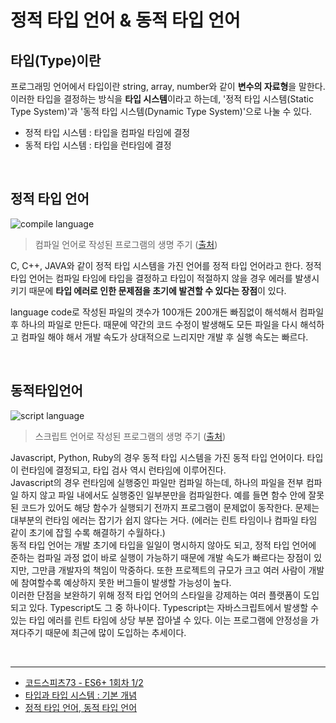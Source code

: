 # 정적 타입 언어 & 동적 타입 언어

## 타입(Type)이란

프로그래밍 언어에서 타입이란 string, array, number와 같이 **변수의 자료형**을 말한다.  
이러한 타입을 결정하는 방식을 **타입 시스템**이라고 하는데, '정적 타입 시스템(Static Type System)'과 '동적 타입 시스템(Dynamic Type System)'으로 나눌 수 있다.

- 정적 타입 시스템 : 타입을 컴파일 타임에 결정
- 동적 타입 시스템 : 타입을 런타임에 결정

<br />

## 정적 타입 언어

![compile language](https://i.postimg.cc/cL9bg7Nd/image.png)

> 컴파일 언어로 작성된 프로그램의 생명 주기 ([출처](https://www.youtube.com/watch?v=kG87PONfqkg&t=938s))

C, C++, JAVA와 같이 정적 타입 시스템을 가진 언어를 정적 타입 언어라고 한다. 정적 타입 언어는 컴파일 타임에 타입을 결정하고 타입이 적절하지 않을 경우 에러를 발생시키기 때문에 **타입 에러로 인한 문제점을 초기에 발견할 수 있다는 장점**이 있다.

language code로 작성된 파일의 갯수가 100개든 200개든 빠짐없이 해석해서 컴파일 후 하나의 파일로 만든다. 때문에 약간의 코드 수정이 발생해도 모든 파일을 다시 해석하고 컴파일 해야 해서 개발 속도가 상대적으로 느리지만 개발 후 실행 속도는 빠르다.

<br />

## 동적타입언어

![script language](https://i.postimg.cc/9F1xKP0y/image.png)

> 스크립트 언어로 작성된 프로그램의 생명 주기 ([출처](https://www.youtube.com/watch?v=kG87PONfqkg&t=938s))

Javascript, Python, Ruby의 경우 동적 타입 시스템을 가진 동적 타입 언어이다. 타입이 런타임에 결정되고, 타입 검사 역시 런타임에 이루어진다.  
Javascript의 경우 런타임에 실행중인 파일만 컴파일 하는데, 하나의 파일을 전부 컴파일 하지 않고 파일 내에서도 실행중인 일부분만을 컴파일한다. 예를 들면 함수 안에 잘못된 코드가 있어도 해당 함수가 실행되기 전까지 프로그램이 문제없이 동작한다. 문제는 대부분의 런타임 에러는 잡기가 쉽지 않다는 거다. (에러는 린트 타임이나 컴파일 타임 같이 초기에 잡힐 수록 해결하기 수월하다.)  
동적 타입 언어는 개발 초기에 타입을 일일이 명시하지 않아도 되고, 정적 타입 언어에 준하는 컴파일 과정 없이 바로 실행이 가능하기 때문에 개발 속도가 빠르다는 장점이 있지만, 그만큼 개발자의 책임이 막중하다. 또한 프로젝트의 규모가 크고 여러 사람이 개발에 참여할수록 예상하지 못한 버그들이 발생할 가능성이 높다.  
이러한 단점을 보완하기 위해 정적 타입 언어의 스타일을 강제하는 여러 플랫폼이 도입되고 있다. Typescript도 그 중 하나이다. Typescript는 자바스크립트에서 발생할 수 있는 타입 에러를 린트 타임에 상당 부분 잡아낼 수 있다. 이는 프로그램에 안정성을 가져다주기 때문에 최근에 많이 도입하는 추세이다.

<br />

---

- [코드스피츠73 - ES6+ 1회차 1/2](https://www.youtube.com/watch?v=kG87PONfqkg&t=938s)
- [타입과 타입 시스템 : 기본 개념](https://ahnheejong.name/articles/types-basic-concepts/)
- [정적 타입 언어, 동적 타입 언어](https://yeoulcoding.tistory.com/118)
